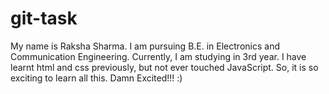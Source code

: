 # git-task
My name is Raksha Sharma. 
I am pursuing B.E. in Electronics and Communication Engineering.
Currently, I am studying in 3rd year.
I have learnt html and css previously, but not ever touched JavaScript. 
So, it is so exciting to learn all this.
Damn Excited!!! 
:)